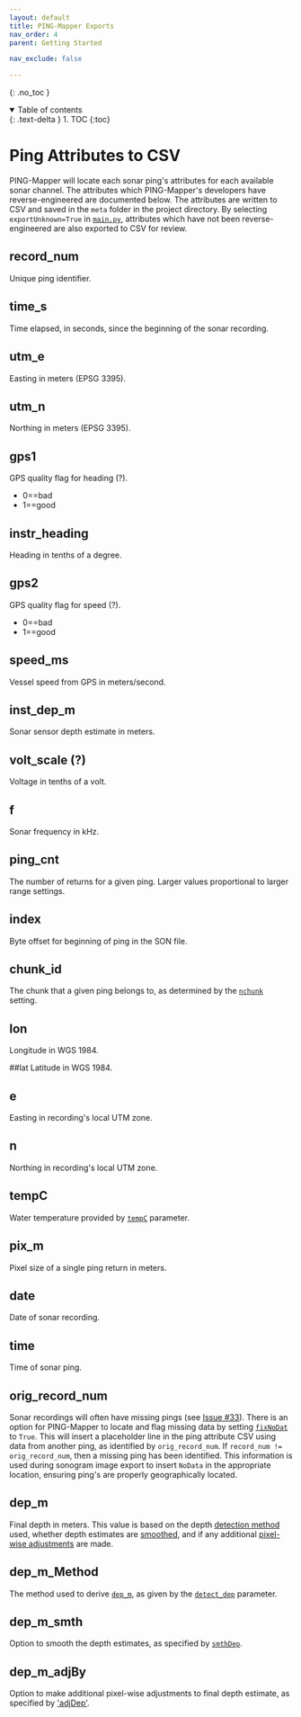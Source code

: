 ```yaml
---
layout: default
title: PING-Mapper Exports
nav_order: 4
parent: Getting Started

nav_exclude: false

---
```


{: .no_toc }

<details open markdown="block">
  <summary>
    Table of contents
  </summary>
  {: .text-delta }
1. TOC
{:toc}
</details>

# Ping Attributes to CSV

PING-Mapper will locate each sonar ping's attributes for each available sonar channel. The attributes which PING-Mapper's developers have reverse-engineered are documented below. The attributes are written to CSV and saved in the `meta` folder in the project directory. By selecting `exportUnknown=True` in [`main.py`](https://github.com/CameronBodine/PINGMapper/blob/4b2446f38cde6a54551fcb8f8a4db1014d040077/main.py#L53), attributes which have not been reverse-engineered are also exported to CSV for review.

## record_num
Unique ping identifier.

## time_s
Time elapsed, in seconds, since the beginning of the sonar recording.

## utm_e
Easting in meters (EPSG 3395).

## utm_n
Northing in meters (EPSG 3395).

## gps1
GPS quality flag for heading (?).
- 0==bad
- 1==good

## instr_heading
Heading in tenths of a degree.

## gps2
GPS quality flag for speed (?).
- 0==bad
- 1==good

## speed_ms
Vessel speed from GPS in meters/second.

## inst_dep_m
Sonar sensor depth estimate in meters.

## volt_scale (?)
Voltage in tenths of a volt.

## f
Sonar frequency in kHz.

## ping_cnt
The number of returns for a given ping. Larger values proportional to larger range settings.

## index
Byte offset for beginning of ping in the SON file.

## chunk_id
The chunk that a given ping belongs to, as determined by the [`nchunk`](https://github.com/CameronBodine/PINGMapper/blob/4b2446f38cde6a54551fcb8f8a4db1014d040077/main.py#L52) setting.

## lon
Longitude in WGS 1984.

##lat
Latitude in WGS 1984.

## e
Easting in recording's local UTM zone.

## n
Northing in recording's local UTM zone.

## tempC
Water temperature provided by [`tempC`](https://github.com/CameronBodine/PINGMapper/blob/4b2446f38cde6a54551fcb8f8a4db1014d040077/main.py#L51) parameter.

## pix_m
Pixel size of a single ping return in meters.

## date
Date of sonar recording.

## time
Time of sonar ping.

## orig_record_num
Sonar recordings will often have missing pings (see [Issue #33](https://github.com/CameronBodine/PINGMapper/issues/33)). There is an option for PING-Mapper to locate and flag missing data by setting [`fixNoDat`](https://github.com/CameronBodine/PINGMapper/blob/4b2446f38cde6a54551fcb8f8a4db1014d040077/main.py#L54) to `True`. This will insert a placeholder line in the ping attribute CSV using data from another ping, as identified by `orig_record_num`. If `record_num != orig_record_num`, then a missing ping has been identified. This information is used during sonogram image export to insert `NoData` in the appropriate location, ensuring ping's are properly geographically located.

## dep_m
Final depth in meters. This value is based on the depth [detection method](#dep_m_method) used, whether depth estimates are [smoothed](dep_m_smth), and if any additional [pixel-wise adjustments](#dep_m_adjby) are made.

## dep_m_Method
The method used to derive [`dep_m`](#dep_m), as given by the [`detect_dep`](https://github.com/CameronBodine/PINGMapper/blob/4b2446f38cde6a54551fcb8f8a4db1014d040077/main.py#L71-L72) parameter.

## dep_m_smth
Option to smooth the depth estimates, as specified by [`smthDep`](https://github.com/CameronBodine/PINGMapper/blob/4b2446f38cde6a54551fcb8f8a4db1014d040077/main.py#L74).

## dep_m_adjBy
Option to make additional pixel-wise adjustments to final depth estimate, as specified by ['adjDep'](https://github.com/CameronBodine/PINGMapper/blob/4b2446f38cde6a54551fcb8f8a4db1014d040077/main.py#L75).
